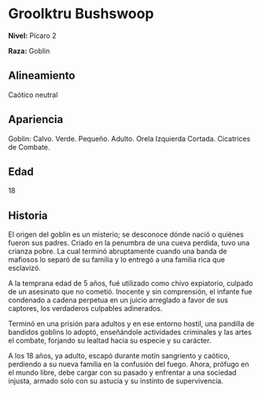 # Groolktru Bushswoop

**Nivel:** Pícaro 2

**Raza:** Goblin

## Alineamiento
Caótico neutral

## Apariencia
Goblin: Calvo. Verde. Pequeño. Adulto. Orela Izquierda Cortada. Cicatrices de Combate.

## Edad
18

## Historia
El origen del goblin es un misterio; se desconoce dónde nació o quiénes fueron sus padres. Criado en la penumbra de una cueva perdida, tuvo una crianza pobre. La cual terminó abruptamente cuando una banda de mafiosos lo separó de su familia y lo entregó a una familia rica que esclavizó. 

A la temprana edad de 5 años, fué utilizado como chivo expiatorio, culpado de un asesinato que no cometió. Inocente y sin comprensión, el infante fue condenado a cadena perpetua en un juicio arreglado a favor de sus captores, los verdaderos culpables adinerados.

Terminó en una prisión para adultos y en ese entorno hostil, una pandilla de bandidos goblins lo adoptó, enseñándole actividades criminales y las artes el combate, forjando su lealtad hacia su especie y su carácter.

A los 18 años, ya adulto, escapó durante motín sangriento y caótico, perdiendo a su nueva familia en la confusión del fuego. Ahora, prófugo en el mundo libre, debe cargar con su pasado y enfrentar a una sociedad injusta, armado solo con su astucia y su instinto de supervivencia.

